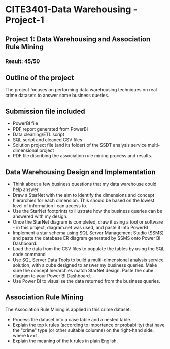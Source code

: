 # **CITE3401-Data Warehousing - Project-1**
## Project 1: Data Warehousing and Association Rule Mining

### Result: 45/50

## Outline of the project
The project focuses on performing data warehousing techniques on real crime datasets to answer some business queries. 

## Submission file included
- PowerBI file
- PDF report generated from PowerBI
- Data cleaning/ETL script
- SQL script and cleaned CSV files
- Solution project file (and its folder) of the SSDT analysis service multi-dimensional project
- PDF file discribing the association rule mining process and results.

## Data Warehousing Design and Implementation
- Think about a few business questions that my data warehouse could help answer.
- Draw a StarNet with the aim to identify the dimensions and concept hierarchies for each dimension. This should be based on the lowest level of information I can access to.
- Use the StarNet footprints to illustrate how the business queries can be answered with my design.
- Once the StarNet diagram is completed, draw it using a tool or software - in this project, diagram.net was used, and paste it into PowerBI
- Implement a star schema using SQL Server Management Studio (SSMS) and paste the database ER diagram generated by SSMS onto Power BI Dashboard.
- Load the data from the CSV files to populate the tables by using the SQL code command
- Use SQL Server Data Tools to build a multi-dimensional analysis service solution, with a cube designed to answer my business queries. Make sure the concept hierarchies match StarNet design. Paste the cube diagram to your Power BI Dashboard.
- Use Power BI to visualise the data returned from the business queries.

## Association Rule Mining
The Association Rule Mining is applied in this crime dataset. 
- Process the dataset into a case table and a nested table.
- Explain the top k rules (according to importance or probability) that have the "crime" type (or other suitable columns) on the right-hand side, where k>=1.
- Explain the meaning of the k rules in plain English.

